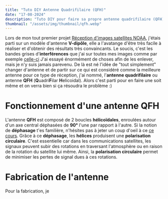 ```yaml
---
title: "Tuto DIY Antenne Quadrifilaire (QFH)"
date: "17-08-2024"
description: "Tuto DIY pour faire sa propre antenne quadrifilaire (QFH) pour la fréquence 137MHz afin de recevoir des images satellites NOAA et METEOR"
thumbnail: "/assets/img/thumbnail/qfh.webp"
---
```

Lors de mon tout premier projet [Réception d'images satellites NOAA](./NOAA.html), j'étais parti sur un modèle d'antenne **V-dipôle**, elle a l'avatange d'être très facile à réaliser et d'obtenir des résultats très convaincants. 
Le soucis, c'est les bandes grises d'**interférences** que j'ai sur toutes mes images comme par exemple [celle-ci](https://station.radionugget.com/images/NOAA-19-20240816-201800-MCIR.jpg) 
J'ai essayé énormément de choses afin de les enlever, mais je n'y suis jamais parevenu. De là est né l'idée de "tout simplement" changer d'antenne et de partir sur ce qui est considéré comme la meilleure antenne pour ce type de réception, j'ai nommé, l'**antenne quadrifilaire** ou antenne **QFH** (**Q**uadri**F**ilar **H**elicoidal).
Alors c'est parti pour en faire une soit même et on verra bien si ça résoudra le problème :) 

# Fonctionnement d'une antenne QFH
L'antenne **QFH** est composé de 2 boucles **hélicoïdales**, enroulées autour d'un axe central déphasées de **90°** l'une par rapport à l'autre. Si la notion de **déphasage** t'es familière, n'hésites pas à jeter un coup d'oeil à ce [ce cours](../Radio/Basics/phase.html).
Grâce à ce **déphasage**, les **hélices** produisent une **polarisation circulaire**. C'est essentielle car dans les communications satellites, les signaux peuvent subir des rotations en traversant l'atmosphère ou en raison de la rotation du satellite lui même. Ainsi, la **polarisation circulaire** permet de minimiser les pertes de signal dues à ces rotations.

# Fabrication de l'antenne
Pour la fabrication, je 
